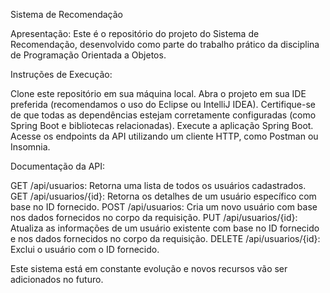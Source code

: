 Sistema de Recomendação

Apresentação:
Este é o repositório do projeto do Sistema de Recomendação, desenvolvido como parte do trabalho prático da disciplina de Programação Orientada a Objetos.

Instruções de Execução:

Clone este repositório em sua máquina local.
Abra o projeto em sua IDE preferida (recomendamos o uso do Eclipse ou IntelliJ IDEA).
Certifique-se de que todas as dependências estejam corretamente configuradas (como Spring Boot e bibliotecas relacionadas).
Execute a aplicação Spring Boot.
Acesse os endpoints da API utilizando um cliente HTTP, como Postman ou Insomnia.

Documentação da API:

GET /api/usuarios: Retorna uma lista de todos os usuários cadastrados.
GET /api/usuarios/{id}: Retorna os detalhes de um usuário específico com base no ID fornecido.
POST /api/usuarios: Cria um novo usuário com base nos dados fornecidos no corpo da requisição.
PUT /api/usuarios/{id}: Atualiza as informações de um usuário existente com base no ID fornecido e nos dados fornecidos no corpo da requisição.
DELETE /api/usuarios/{id}: Exclui o usuário com o ID fornecido.

Este sistema está em constante evolução e novos recursos vão ser adicionados no futuro.
